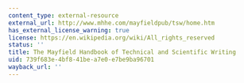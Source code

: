 ```yaml
---
content_type: external-resource
external_url: http://www.mhhe.com/mayfieldpub/tsw/home.htm
has_external_license_warning: true
license: https://en.wikipedia.org/wiki/All_rights_reserved
status: ''
title: The Mayfield Handbook of Technical and Scientific Writing
uid: 739f683e-4bf8-41be-a7e0-e7be9ba96701
wayback_url: ''
---
```

